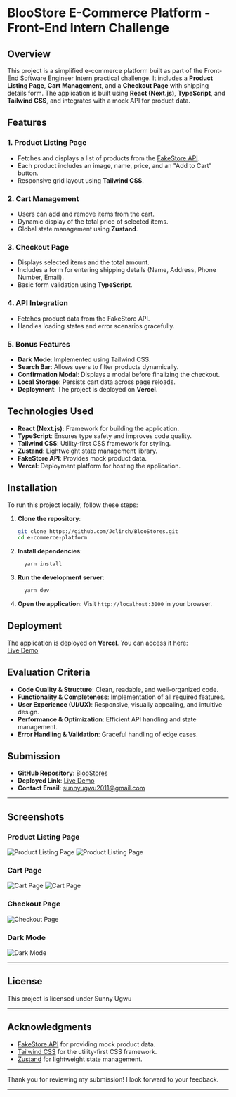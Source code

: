 # BlooStore E-Commerce Platform - Front-End Intern Challenge

## Overview

This project is a simplified e-commerce platform built as part of the Front-End Software Engineer Intern practical challenge. It includes a **Product Listing Page**, **Cart Management**, and a **Checkout Page** with shipping details form. The application is built using **React (Next.js)**, **TypeScript**, and **Tailwind CSS**, and integrates with a mock API for product data.

## Features

### 1. **Product Listing Page**
   - Fetches and displays a list of products from the [FakeStore API](https://fakestoreapi.com/products).
   - Each product includes an image, name, price, and an "Add to Cart" button.
   - Responsive grid layout using **Tailwind CSS**.

### 2. **Cart Management**
   - Users can add and remove items from the cart.
   - Dynamic display of the total price of selected items.
   - Global state management using **Zustand**.

### 3. **Checkout Page**
   - Displays selected items and the total amount.
   - Includes a form for entering shipping details (Name, Address, Phone Number, Email).
   - Basic form validation using **TypeScript**.

### 4. **API Integration**
   - Fetches product data from the FakeStore API.
   - Handles loading states and error scenarios gracefully.

### 5. **Bonus Features**
   - **Dark Mode**: Implemented using Tailwind CSS.
   - **Search Bar**: Allows users to filter products dynamically.
   - **Confirmation Modal**: Displays a modal before finalizing the checkout.
   - **Local Storage**: Persists cart data across page reloads.
   - **Deployment**: The project is deployed on **Vercel**.

## Technologies Used

- **React (Next.js)**: Framework for building the application.
- **TypeScript**: Ensures type safety and improves code quality.
- **Tailwind CSS**: Utility-first CSS framework for styling.
- **Zustand**: Lightweight state management library.
- **FakeStore API**: Provides mock product data.
- **Vercel**: Deployment platform for hosting the application.

## Installation

To run this project locally, follow these steps:

1. **Clone the repository**:
   ```bash
   git clone https://github.com/Jclinch/BlooStores.git
   cd e-commerce-platform
   ```

2. **Install dependencies**:
   ```bash
     yarn install
   ```

3. **Run the development server**:
   ```bash
     yarn dev
   ```

4. **Open the application**:
   Visit `http://localhost:3000` in your browser.

## Deployment

The application is deployed on **Vercel**. You can access it here:  
[Live Demo](https://e-commerce-platform.vercel.app)


## Evaluation Criteria

- **Code Quality & Structure**: Clean, readable, and well-organized code.
- **Functionality & Completeness**: Implementation of all required features.
- **User Experience (UI/UX)**: Responsive, visually appealing, and intuitive design.
- **Performance & Optimization**: Efficient API handling and state management.
- **Error Handling & Validation**: Graceful handling of edge cases.

## Submission

- **GitHub Repository**: [BlooStores](https://github.com/Jclinch/BlooStores.git)
- **Deployed Link**: [Live Demo](https://e-commerce-platform.vercel.app)
- **Contact Email**: sunnyugwu2011@gmail.com

---

## Screenshots

### Product Listing Page
![Product Listing Page](/ss/mProdLite.png)
![Product Listing Page](/ss/mProdDark.png)

### Cart Page
![Cart Page](/ss/mCartLite.png)
![Cart Page](/ss/mCartDark.png)

### Checkout Page
![Checkout Page](/ss/checkout.png)

### Dark Mode
![Dark Mode](/ss/dark-mode.png)

---

## License

This project is licensed under Sunny Ugwu

---

## Acknowledgments

- [FakeStore API](https://fakestoreapi.com) for providing mock product data.
- [Tailwind CSS](https://tailwindcss.com) for the utility-first CSS framework.
- [Zustand](https://zustand-demo.pmnd.rs) for lightweight state management.

---

Thank you for reviewing my submission! I look forward to your feedback.

---
